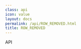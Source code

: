 ```yaml
---
class: api
icon: value
layout: docs
permalink: /api/ROW_REMOVED.html
title: ROW_REMOVED
---
```


API
